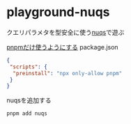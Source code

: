 # playground-nuqs

クエリパラメタを型安全に使う[nuqs](https://nuqs.47ng.com/)で遊ぶ


[pnpmだけ使うようにする](https://pnpm.io/ja/only-allow-pnpm)
package.json
```json
{
 "scripts": {
  "preinstall": "npx only-allow pnpm"
 }
}
```



nuqsを追加する

```sh
pnpm add nuqs
```